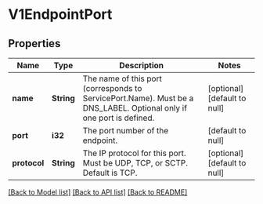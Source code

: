 # V1EndpointPort

## Properties
Name | Type | Description | Notes
------------ | ------------- | ------------- | -------------
**name** | **String** | The name of this port (corresponds to ServicePort.Name). Must be a DNS_LABEL. Optional only if one port is defined. | [optional] [default to null]
**port** | **i32** | The port number of the endpoint. | [default to null]
**protocol** | **String** | The IP protocol for this port. Must be UDP, TCP, or SCTP. Default is TCP. | [optional] [default to null]

[[Back to Model list]](../README.md#documentation-for-models) [[Back to API list]](../README.md#documentation-for-api-endpoints) [[Back to README]](../README.md)


